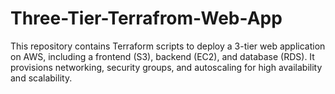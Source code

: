 # Three-Tier-Terrafrom-Web-App
This repository contains Terraform scripts to deploy a 3-tier web application on AWS, including a frontend (S3), backend (EC2), and database (RDS). It provisions networking, security groups, and autoscaling for high availability and scalability. 
